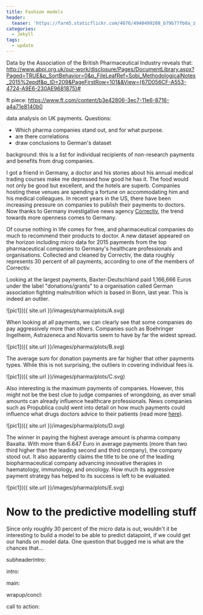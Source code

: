 ```yaml
---
title: Fashion models
header:
  teaser: 'https://farm5.staticflickr.com/4076/4940499208_b79b77fb0a_z.jpg'
categories:
  - Jekyll
tags:
  - update
---
```


Data by the Association of the British Pharmaceutical Industry reveals that: <http://www.abpi.org.uk/our-work/disclosure/Pages/DocumentLibrary.aspx?Paged=TRUE&p_SortBehavior=0&p_FileLeafRef=Sobi_MethodologicalNotes_2015%2epdf&p_ID=209&PageFirstRow=101&&View={67D056CF-A553-4724-A9E6-230AE9681875}#>

ft piece: <https://www.ft.com/content/b3e42806-3ec7-11e6-8716-a4a71e8140b0>

data analysis on UK payments. Questions:

- Which pharma companies stand out, and for what purpose.
- are there correlations
- draw conclusions to German's dataset

background: this is a list for individual recipients of non-research payments and benefits from drug companies.

I got a friend in Germany, a doctor and his stories about his annual medical trading courses make me depressed how good he has it. The food would not only be good but excellent, and the hotels are superb. Companies hosting these venues are spending a fortune on accommodating him and his medical colleagues. In recent years in the US, there have been increasing pressure on companies to publish their payments to doctors. Now thanks to Germany investigative news agency [Correctiv](https://correctiv.org/recherchen/euros-fuer-aerzte/artikel/2016/07/26/keiner-ist-so-nett-wie-der-pharmareferent/), the trend towards more openness comes to Germany.

Of course nothing in life comes for free, and pharmaceutical companies do much to recommend their products to doctor. A new dataset appeared on the horizon including micro data for 2015 payments from the top pharmaceutical companies to Germany's healthcare professionals and organisations. Collected and cleaned by Correctiv, the data roughly represents 30 percent of all payments, according to one of the members of Correctiv.

Looking at the largest payments, Baxter-Deutschland paid 1,166,666 Euros under the label "donations/grants" to a organisation called German association fighting malnutrition which is based in Bonn, last year. This is indeed an outlier.

![pic1]({{ site.url }}/images/pharma/plots/A.svg)

When looking at all payments, we can clearly see that some companies do pay aggressively more than others. Companies such as Boehringer Ingelheim, Astrazeneca and Novartis seem to have by far the widest spread.

![pic1]({{ site.url }}/images/pharma/plots/B.svg)

The average sum for donation payments are far higher that other payments types. While this is not surprising, the outliers in covering individual fees is.

![pic1]({{ site.url }}/images/pharma/plots/C.svg)

Also interesting is the maximum payments of companies. However, this might not be the best clue to judge companies of wrongdoing, as ever small amounts can already influence healthcare professionals. News companies such as Propublica could went into detail on how much payments could influence what drugs doctors advice to their patients (read more [here](https://correctiv.org/recherchen/euros-fuer-aerzte/artikel/2016/07/26/keiner-ist-so-nett-wie-der-pharmareferent/)).

![pic1]({{ site.url }}/images/pharma/plots/D.svg)

The winner in paying the highest average amount is pharma company Baxalta. With more than 6.647 Euro in average payments (more than two third higher than the leading second and third company), the company stood out. It also apparently claims the title to be one of the leading biopharmaceutical company advancing innovative therapies in haematology, immunology, and oncology. How much its aggressive payment strategy has helped to its success is left to be evaluated.

![pic1]({{ site.url }}/images/pharma/plots/E.svg)

# Now to the predictive modelling stuff

Since only roughly 30 percent of the micro data is out, wouldn't it be interesting to build a model to be able to predict datapoint, if we could get our hands on model data. One question that bugged me is what are the chances that...

subheaderintro:

intro:

main:

wrapup/concl:

call to action:

<!-- <link rel="stylesheet" type="text/css" href="/javascripts/posts/test/style.css"> <script src="/javascripts/libs/d3.4.11.js" type="text/javascript"></script> <script src="/javascripts/libs/lodash.js" type="text/javascript"></script> <script src="/javascripts/libs/d3-jetpack-v1.js" type="text/javascript"></script> <script src="/javascripts/libs/d3-starterkit-v0.js" type="text/javascript"></script> <script src="/javascripts/posts/test/graphtest.js"></script> -->

<link href="/bootstrap.min.css" rel="stylesheet">



<link href="/clean-blog.css" rel="stylesheet">



<link href="font-awesome.min.css" rel="stylesheet" type="text/css">



<link href="http://fonts.googleapis.com/css?family=Lora:400,700,400italic,700italic" rel="stylesheet" type="text/css">



<link href="http://fonts.googleapis.com/css?family=Open+Sans:300italic,400italic,600italic,700italic,800italic,400,300,600,700,800" rel="stylesheet" type="text/css">



<script src="/jquery.min.js">
</script>



<script src="/bootstrap.min.js">
</script>



<script src="/jqBootstrapValidation.js">
</script>



<script src="/contact_me.js">
</script>



<script src="/clean-blog.min.js">
</script>
